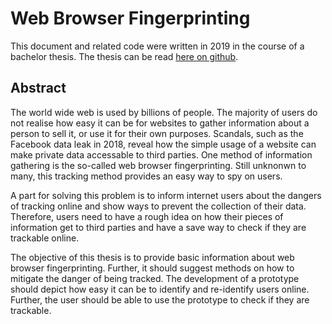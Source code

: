 # Web Browser Fingerprinting
This document and related code were written in 2019 in the course of a bachelor thesis.
The thesis can be read <a href="https://github.com/jdmayer/BT_Fingerprinting/blob/master/Mayer_WebBrowserFingerprinting.pdf">here on github</a>.

## Abstract
The world wide web is used by billions of people. 
The majority of users do not realise how easy it can be for websites to gather information about a person to sell it, or use it for their own purposes. 
Scandals, such as the Facebook data leak in 2018, reveal how the simple usage of a website can make private data accessable to third parties. One method of information gathering is the so-called web browser fingerprinting.
Still unknonwn to many, this tracking method provides an easy way to spy on users.

A part for solving this problem is to inform internet users about the dangers of tracking online and show ways to prevent the collection of their data.
Therefore, users need to have a rough idea on how their pieces of information get to third parties and have a save way to check if they are trackable online.

The objective of this thesis is to provide basic information about web browser fingerprinting. Further, it should suggest methods on how to mitigate the danger of being tracked. 
The development of a prototype should depict how easy it can be to identify and re-identify users online. Further, the user should be able to use the prototype to check if they are trackable.
